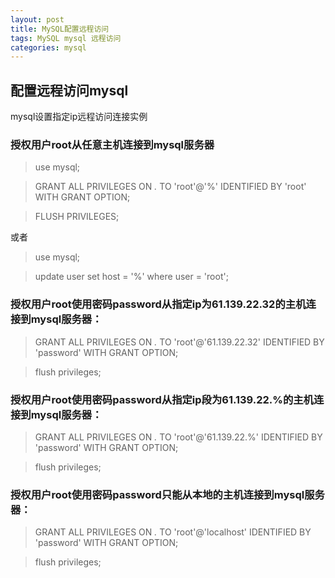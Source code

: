 ```yaml
---
layout: post
title: MySQL配置远程访问
tags: MySQL mysql 远程访问
categories: mysql
---
```


## 配置远程访问mysql
mysql设置指定ip远程访问连接实例

### 授权用户root从任意主机连接到mysql服务器

>use mysql;

>GRANT ALL PRIVILEGES ON *.* TO 'root'@'%' IDENTIFIED BY 'root' WITH GRANT OPTION;


>FLUSH PRIVILEGES;

或者
>use mysql;

>update user set host = '%' where user = 'root';


### 授权用户root使用密码password从指定ip为61.139.22.32的主机连接到mysql服务器：
>GRANT ALL PRIVILEGES ON *.* TO 'root'@'61.139.22.32' IDENTIFIED BY 'password' WITH GRANT OPTION;

>flush privileges;

### 授权用户root使用密码password从指定ip段为61.139.22.%的主机连接到mysql服务器：
>GRANT ALL PRIVILEGES ON *.* TO 'root'@'61.139.22.%' IDENTIFIED BY 'password' WITH GRANT OPTION;

>flush privileges;

### 授权用户root使用密码password只能从本地的主机连接到mysql服务器：
>GRANT ALL PRIVILEGES ON *.* TO 'root'@'localhost' IDENTIFIED BY 'password' WITH GRANT OPTION;

>flush privileges;


